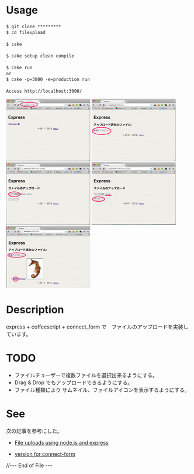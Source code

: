 
Usage
=====

    $ git clone *********
    $ cd fileupload
    
    $ cake 
    
    $ cake setup clean compile
    
    $ cake run
    or
    $ cake -p=3000 -e=production run
    
    Access http://localhost:3000/

<a href="docs/screen-00.png"><img src="docs/screen-00.png" width="230" height="170"></a>
<a href="docs/screen-01.png"><img src="docs/screen-01.png" width="230" height="170"/></a>
<a href="docs/screen-02.png"><img src="docs/screen-02.png" width="230" height="170"/></a>
<a href="docs/screen-03.png"><img src="docs/screen-03.png" width="230" height="170"/></a>
<a href="docs/screen-04.png"><img src="docs/screen-04.png" width="230" height="170"/></a>

Description
============
express + coffeescript + connect_form で　ファイルのアップロードを実装しています。

TODO
====
- ファイルチューザーで複数ファイルを選択出来るようにする。
- Drag & Drop でもアップロードできるようにする。
- ファイル種類により サムネイル、ファイルアイコンを表示するようにする。

See
====
次の記事を参考にした。

- [File uploads using node.js and express](http://nodetuts.com/tutorials/12-file-uploads-using-nodejs-and-express.html)

- [version for connect-form](https://github.com/jAlpedrinha/nodetuts_ep12)

//--- End of File ---
